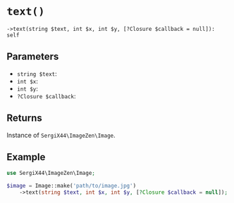 # `text()`

```
->text(string $text, int $x, int $y, [?Closure $callback = null]): self
```
## Parameters

- `string $text`: 
- `int $x`: 
- `int $y`: 
- `?Closure $callback`: 


## Returns

Instance of `SergiX44\ImageZen\Image`.

## Example

```php
use SergiX44\ImageZen\Image;

$image = Image::make('path/to/image.jpg')
    ->text(string $text, int $x, int $y, [?Closure $callback = null]);

```
